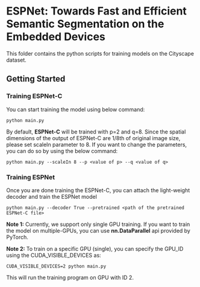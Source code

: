 # ESPNet: Towards Fast and Efficient Semantic Segmentation on the Embedded Devices

This folder contains the python scripts for training models on the Cityscape dataset.


## Getting Started

### Training ESPNet-C

You can start training the model using below command:

```
python main.py 
```

By default, **ESPNet-C** will be trained with p=2 and q=8. Since the spatial dimensions of the output of ESPNet-C are 1/8th of original image size, please set scaleIn parameter to 8. If you want to change the parameters, you can do so by using the below command:

```
python main.py --scaleIn 8 --p <value of p> --q <value of q>
```

### Training ESPNet
Once you are done training the ESPNet-C, you can attach the light-weight decoder and train the ESPNet model

```
python main.py --decoder True --pretrained <path of the pretrained ESPNet-C file>
```

**Note 1:** Currently, we support only single GPU training. If you want to train the model on multiple-GPUs, you can use **nn.DataParallel** api provided by PyTorch.

**Note 2:** To train on a specific GPU (single), you can specify the GPU_ID using the CUDA_VISIBLE_DEVICES as:

```
CUDA_VISIBLE_DEVICES=2 python main.py
```

This will run the training program on GPU with ID 2.
